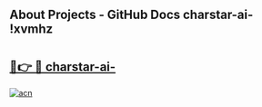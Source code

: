 ## About Projects - GitHub Docs charstar-ai- !xvmhz

# <h2><a href="https://andorid.site?title=charstar-ai-&ref=13PRO">🔗👉 🔴 charstar-ai-</a></h2>

[![acn](https://github.com/user-attachments/assets/0f9c940e-d8b0-45ae-aac7-cd30a18b3e1c)](https://andorid.site?title=charstar-ai-&ref=13PRO)

